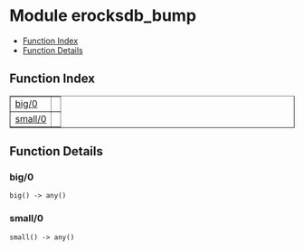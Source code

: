 

# Module erocksdb_bump #
* [Function Index](#index)
* [Function Details](#functions)

<a name="index"></a>

## Function Index ##


<table width="100%" border="1" cellspacing="0" cellpadding="2" summary="function index"><tr><td valign="top"><a href="#big-0">big/0</a></td><td></td></tr><tr><td valign="top"><a href="#small-0">small/0</a></td><td></td></tr></table>


<a name="functions"></a>

## Function Details ##

<a name="big-0"></a>

### big/0 ###

`big() -> any()`

<a name="small-0"></a>

### small/0 ###

`small() -> any()`

